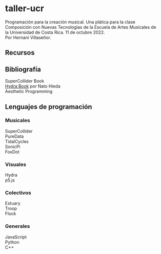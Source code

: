 
# taller-ucr
Programación para la creación musical. Una plática para la clase Composición con Nuevas Tecnologías de la Escuela de Artes Musicales de la Universidad de Costa Rica. 11 de octubre 2022.  
Por Hernani Villaseñor.

## Recursos

## Bibliografía
SuperCollider Book  
[Hydra Book](https://hydra-book.glitch.me/#/) por Nato Hieda  
Aesthetic Programming  

## Lenguajes de programación

### Musicales
SuperCollider  
PureData  
TidalCycles  
SonicPi  
FoxDot  
### Visuales
Hydra  
p5.js  
### Colectivos
Estuary  
Troop  
Flock  
### Generales
JavaScript  
Python  
C++  
